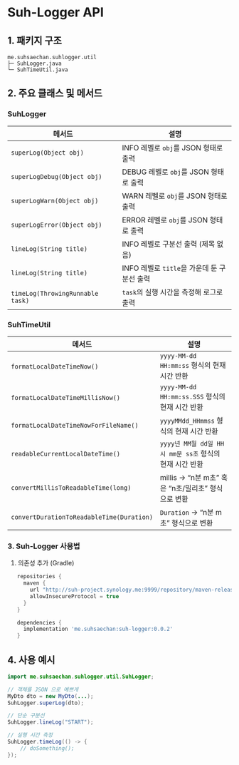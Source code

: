 # Suh-Logger API

## 1. 패키지 구조

```text
me.suhsaechan.suhlogger.util
├─ SuhLogger.java
└─ SuhTimeUtil.java
```


## 2. 주요 클래스 및 메서드

### SuhLogger
| 메서드                    | 설명                                     |
|-------------------------|----------------------------------------|
| `superLog(Object obj)`      | INFO 레벨로 `obj`를 JSON 형태로 출력         |
| `superLogDebug(Object obj)` | DEBUG 레벨로 `obj`를 JSON 형태로 출력        |
| `superLogWarn(Object obj)`  | WARN 레벨로 `obj`를 JSON 형태로 출력         |
| `superLogError(Object obj)` | ERROR 레벨로 `obj`를 JSON 형태로 출력        |
| `lineLog(String title)`     | INFO 레벨로 구분선 출력 (제목 없음)          |
| `lineLog(String title)`     | INFO 레벨로 `title`을 가운데 둔 구분선 출력 |
| `timeLog(ThrowingRunnable task)` | `task`의 실행 시간을 측정해 로그로 출력        |

### SuhTimeUtil
| 메서드                                | 설명                                               |
|------------------------------------|--------------------------------------------------|
| `formatLocalDateTimeNow()`         | `yyyy-MM-dd HH:mm:ss` 형식의 현재 시간 반환            |
| `formatLocalDateTimeMillisNow()`   | `yyyy-MM-dd HH:mm:ss.SSS` 형식의 현재 시간 반환        |
| `formatLocalDateTimeNowForFileName()` | `yyyyMMdd_HHmmss` 형식의 현재 시간 반환              |
| `readableCurrentLocalDateTime()`   | `yyyy년 MM월 dd일 HH시 mm분 ss초` 형식의 현재 시간 반환  |
| `convertMillisToReadableTime(long)`  | millis → “n분 m초” 혹은 “n초/밀리초” 형식으로 변환    |
| `convertDurationToReadableTime(Duration)` | `Duration` → “n분 m초” 형식으로 변환                 |



### 3. Suh-Logger 사용법

1. 의존성 추가 (Gradle)
```groovy
   repositories {
     maven {
       url "http://suh-project.synology.me:9999/repository/maven-releases/"
       allowInsecureProtocol = true
     }
   }

   dependencies {
     implementation 'me.suhsaechan:suh-logger:0.0.2'
   }
```

## 4. 사용 예시

```java
import me.suhsaechan.suhlogger.util.SuhLogger;

// 객체를 JSON 으로 예쁘게
MyDto dto = new MyDto(...);
SuhLogger.superLog(dto);

// 단순 구분선
SuhLogger.lineLog("START");

// 실행 시간 측정
SuhLogger.timeLog(() -> {
    // doSomething();
});
